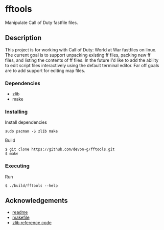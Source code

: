 # fftools

Manipulate Call of Duty fastfile files.

## Description

This project is for working with Call of Duty: World at War fastfiles on linux.
The current goal is to support unpacking existing ff files, packing new ff
files, and listing the contents of ff files. In the future I'd like to add the
ability to edit script files interactively using the default terminal editor.
Far off goals are to add support for editing map files.

### Dependencies

* zlib
* make

### Installing

Install dependencies
```
sudo pacman -S zlib make
```

Build
```
$ git clone https://github.com/devon-g/fftools.git
$ make
```

### Executing

Run
```
$ ./build/fftools --help
```

## Acknowledgements

* [readme](https://gist.github.com/PurpleBooth/109311bb0361f32d87a2/)
* [makefile](https://spin.atomicobject.com/makefile-c-projects/)
* [zlib reference code](https://zlib.net/zpipe.c)
